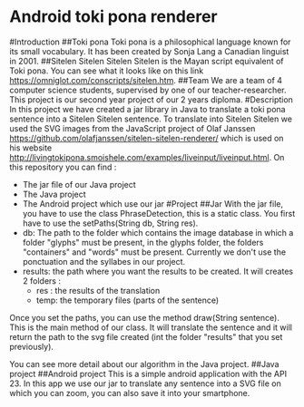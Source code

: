 Android toki pona renderer
===============
#Introduction
##Toki pona
Toki pona is a philosophical language known for its small vocabulary. It has been created by Sonja Lang a Canadian linguist in 2001.
##Sitelen Sitelen
Sitelen Sitelen is the Mayan script equivalent of Toki pona. You can see what it looks like on this link https://omniglot.com/conscripts/sitelen.htm.
##Team
We are a team of 4 computer science students, supervised by one of our teacher-researcher. This project is our second year project of our 2 years diploma.
#Description
In this project we have created a jar library in Java to translate a toki pona sentence into a Sitelen Sitelen sentence.
To translate into Sitelen Sitelen we used the SVG images from the JavaScript project of Olaf Janssen https://github.com/olafjanssen/sitelen-sitelen-renderer/
which is used on his website http://livingtokipona.smoishele.com/examples/liveinput/liveinput.html.
On this repository you can find :
* The jar file of our Java project
* The Java project
* The Android project which use our jar
#Project
##Jar 
With the jar file, you have to use the class PhraseDetection, this is a static class. You first have to use the setPaths(String db, String res).
* db: The path to the folder which contains the image database in which a folder "glyphs" must be present, in the glyphs folder, the folders "containers" and "words" must be present. Currently we don't use the ponctuation and the syllabes in our project.
* results: the path where you want the results to be created. It will creates 2 folders : 
    * res : the results of the translation
    * temp: the temporary files (parts of the sentence)

Once you set the paths, you can use the method draw(String sentence). This is the main method of our class. It will translate the sentence and it will return the path to the svg file created (int the folder "results" that you set previously).

You can see more detail about our algorithm in the Java project.
##Java project 
##Android project
This is a simple android application with the API 23. In this app we use our jar to translate any sentence into a SVG file on which you can zoom, you can also save it into your smartphone.